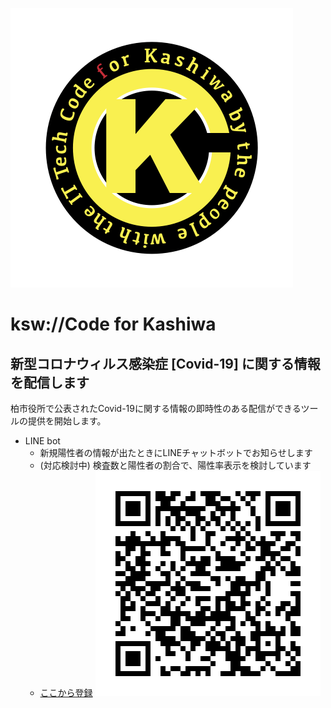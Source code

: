 ![C4K_Logo](img/cfk-logo.png)
# ksw://Code for Kashiwa

## 新型コロナウィルス感染症 [Covid-19] に関する情報を配信します
柏市役所で公表されたCovid-19に関する情報の即時性のある配信ができるツールの提供を開始します。

 - LINE bot
   - 新規陽性者の情報が出たときにLINEチャットボットでお知らせします
   - (対応検討中) 検査数と陽性者の割合で、陽性率表示を検討しています
   - <a href="https://line.me/R/ti/p/%40336cfsja?fbclid=IwAR09NRHB3b8V4Os7SQ5HIpl4eoWcx-aU_2rXz8i9ga7m6gYEnF4J0-juWoI&h=AT0Z5mzyayHxGY0jmOSI57JRnxXUD0D4mJkBd9NwE-XQEH1g5hqYOZUg1i4jBq3bWvXKpt_ugGA64Ceo-X97rsaNGL0FOs3ILUNy_soYajYCYpqOQH5MREQ1OwfyVcewiuhmYAdlXNdCvdEIoLgzhdS7CZRio1WRWA">ここから登録</a>
   ![LINE_QR](img/line-bot.png)